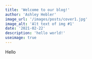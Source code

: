 ```yaml
---
title: 'Welcome to our blog!'
author: 'Ashley Hebler'
image_url: '/images/posts/cover1.jpg'
image_alt: 'Alt text of img #1'
date: '2021-02-22'
description: 'hello world!'
useimage: true
---
```

Hello

